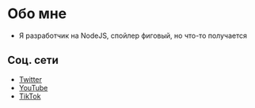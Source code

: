 # Обо мне
- Я разработчик на NodeJS, спойлер фиговый, но что-то получается
## Соц. сети
- [Twitter](https://twitter.com/Not_Simply_Kel 'Кликни)')
- [YouTube](https://www.youtube.com/channel/UCZRHmdboFKJnueAdCub4Hkg)
- [TikTok](https://www.tiktok.com/@not_simply_kel?)

<!---
not-simply-kel/not-simply-kel is a ✨ special ✨ repository because its `README.md` (this file) appears on your GitHub profile.
You can click the Preview link to take a look at your changes.
--->
